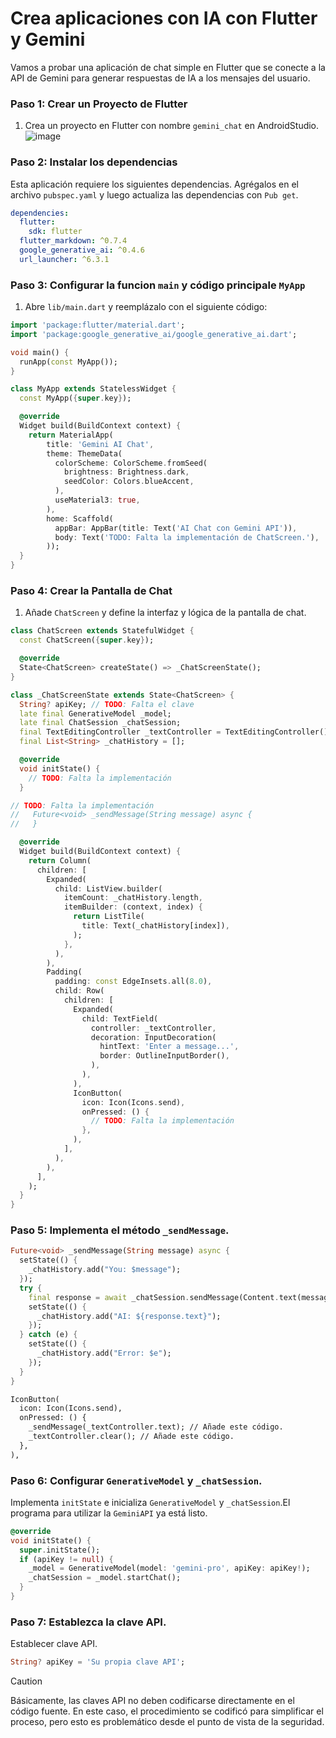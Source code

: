 # Crea aplicaciones con IA con Flutter y Gemini
Vamos a probar una aplicación de chat simple en Flutter que se conecte a la API de Gemini para generar respuestas de IA a los mensajes del usuario.

### Paso 1: Crear un Proyecto de Flutter

1. Crea un proyecto en Flutter con nombre `gemini_chat` en AndroidStudio.
   ![image](https://github.com/user-attachments/assets/ba122b0c-a97e-49d2-860b-9c8dd33684f4)

### Paso 2: Instalar los dependencias

Esta aplicación requiere los siguientes dependencias. Agrégalos en el archivo `pubspec.yaml` y luego actualiza las dependencias con `Pub get`.

```yaml
dependencies:
  flutter:
    sdk: flutter
  flutter_markdown: ^0.7.4
  google_generative_ai: ^0.4.6
  url_launcher: ^6.3.1
```

### Paso 3: Configurar la funcion `main` y código principale `MyApp`

1. Abre `lib/main.dart` y reemplázalo con el siguiente código:

```dart
import 'package:flutter/material.dart';
import 'package:google_generative_ai/google_generative_ai.dart';

void main() {
  runApp(const MyApp());
}

class MyApp extends StatelessWidget {
  const MyApp({super.key});

  @override
  Widget build(BuildContext context) {
    return MaterialApp(
        title: 'Gemini AI Chat',
        theme: ThemeData(
          colorScheme: ColorScheme.fromSeed(
            brightness: Brightness.dark,
            seedColor: Colors.blueAccent,
          ),
          useMaterial3: true,
        ),
        home: Scaffold(
          appBar: AppBar(title: Text('AI Chat con Gemini API')),
          body: Text('TODO: Falta la implementación de ChatScreen.'),
        ));
  }
}
```

### Paso 4: Crear la Pantalla de Chat

1. Añade `ChatScreen` y define la interfaz y lógica de la pantalla de chat.

```dart
class ChatScreen extends StatefulWidget {
  const ChatScreen({super.key});

  @override
  State<ChatScreen> createState() => _ChatScreenState();
}

class _ChatScreenState extends State<ChatScreen> {
  String? apiKey; // TODO: Falta el clave
  late final GenerativeModel _model;
  late final ChatSession _chatSession;
  final TextEditingController _textController = TextEditingController();
  final List<String> _chatHistory = [];

  @override
  void initState() {
    // TODO: Falta la implementación
  }

// TODO: Falta la implementación
//   Future<void> _sendMessage(String message) async {
//   }

  @override
  Widget build(BuildContext context) {
    return Column(
      children: [
        Expanded(
          child: ListView.builder(
            itemCount: _chatHistory.length,
            itemBuilder: (context, index) {
              return ListTile(
                title: Text(_chatHistory[index]),
              );
            },
          ),
        ),
        Padding(
          padding: const EdgeInsets.all(8.0),
          child: Row(
            children: [
              Expanded(
                child: TextField(
                  controller: _textController,
                  decoration: InputDecoration(
                    hintText: 'Enter a message...',
                    border: OutlineInputBorder(),
                  ),
                ),
              ),
              IconButton(
                icon: Icon(Icons.send),
                onPressed: () {
                  // TODO: Falta la implementación
                },
              ),
            ],
          ),
        ),
      ],
    );
  }
}
```

### Paso 5: Implementa el método `_sendMessage`.

```dart
Future<void> _sendMessage(String message) async {
  setState(() {
    _chatHistory.add("You: $message");
  });
  try {
    final response = await _chatSession.sendMessage(Content.text(message));
    setState(() {
      _chatHistory.add("AI: ${response.text}");
    });
  } catch (e) {
    setState(() {
      _chatHistory.add("Error: $e");
    });
  }
}
```
```diff
IconButton(
  icon: Icon(Icons.send),
  onPressed: () {
    _sendMessage(_textController.text); // Añade este código.
    _textController.clear(); // Añade este código.
  },
),
```

### Paso 6: Configurar `GenerativeModel` y `_chatSession`.

Implementa `initState` e inicializa `GenerativeModel` y `_chatSession`.El programa para utilizar la `GeminiAPI` ya está listo.

```dart
@override
void initState() {
  super.initState();
  if (apiKey != null) {
    _model = GenerativeModel(model: 'gemini-pro', apiKey: apiKey!);
    _chatSession = _model.startChat();
  }
}
```

### Paso 7: Establezca la clave API.
Establecer clave API.

```dart
String? apiKey = 'Su propia clave API';
```

> [!CAUTION]
> Básicamente, las claves API no deben codificarse directamente en el código fuente.
> En este caso, el procedimiento se codificó para simplificar el proceso, pero esto es problemático desde el punto de vista de la seguridad.
